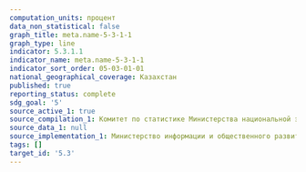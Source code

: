```yaml
---
computation_units: процент
data_non_statistical: false
graph_title: meta.name-5-3-1-1
graph_type: line
indicator: 5.3.1.1
indicator_name: meta.name-5-3-1-1
indicator_sort_order: 05-03-01-01
national_geographical_coverage: Казахстан
published: true
reporting_status: complete
sdg_goal: '5'
source_active_1: true
source_compilation_1: Комитет по статистике Министерства национальной экономики РК
source_data_1: null
source_implementation_1: Министерство информации и общественного развития РК
tags: []
target_id: '5.3'
---
```

